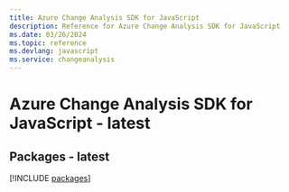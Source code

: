 ```yaml
---
title: Azure Change Analysis SDK for JavaScript
description: Reference for Azure Change Analysis SDK for JavaScript
ms.date: 03/26/2024
ms.topic: reference
ms.devlang: javascript
ms.service: changeanalysis
---
```

# Azure Change Analysis SDK for JavaScript - latest
## Packages - latest
[!INCLUDE [packages](change-analysis-index.md)]